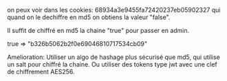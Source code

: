 on peux voir dans les cookies: 68934a3e9455fa72420237eb05902327 qui quand on le dechiffre en md5 on obtiens la valeur "false".

Il suffit de chiffré en md5 la chaine "true" pour passer en admin.

true => "b326b5062b2f0e69046810717534cb09"


Amelioration:
Utiliser un algo de hashage plus sécurisé que md5, qui utilise un salt pour chiffré la chaine.
Ou utiliser des tokens type jwt avec une clef de chiffrement AES256.
